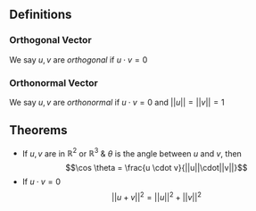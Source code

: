 
## Definitions
### Orthogonal Vector
We say $u, v$ are _orthogonal_ if $u \cdot v = 0$
### Orthonormal Vector
We say $u, v$ are _orthonormal_ if $u \cdot v = 0$ and $||u|| = ||v|| = 1$

## Theorems  
- If $u, v$ are in $\mathbb{R}^2$ or $\mathbb{R}^3$ & $\theta$ is the angle between $u$ and $v$, then $$\cos \theta  = \frac{u \cdot v}{||u||\cdot||v||}$$
- If $u \cdot v = 0$
$$
||u+v||^2 = ||u||^2 + ||v||^2
$$
